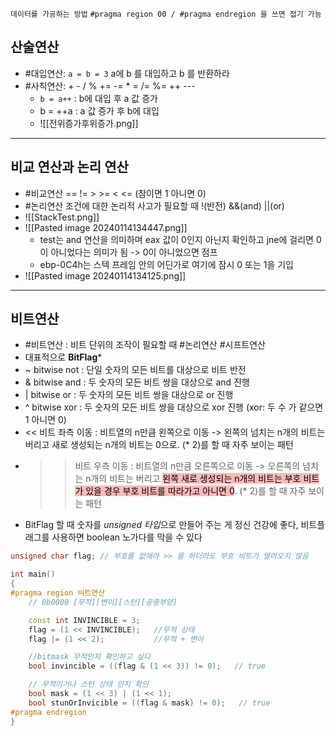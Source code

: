 `데이터를 가공하는 방법` `#pragma region 00 / #pragma endregion 을 쓰면 접기 가능`

## 산술연산
- #대입연산: `a = b = 3` a에 b 를 대입하고 b 를 반환하라
- #사칙연산:  +   -   /   %   +=   -=   * =   /=   %=   ++   --- 
    - `b = a++` : b에 대입 후 a 값 증가
    - b = ++a : a 값 증가 후 b에 대입
    - ![[전위증가후위증가.png]]

***

## 비교 연산과 논리 연산
- #비교연산  ==   !=   >   >=   <   <=   (참이면 1 아니면 0)
- #논리연산 조건에 대한 논리적 사고가 필요할 때     !(반전)   &&(and)   ||(or)
- ![[StackTest.png]] 
- ![[Pasted image 20240114134447.png]]
    - test는 and 연산을 의미하며 eax 값이 0인지 아닌지 확인하고 jne에 걸리면 0이 아니었다는 의미가 됨 -> 0이 아니었으면 점프
    - ebp-0C4h는 스텍 프레임 안의 어딘가로 여기에 잠시 0 또는 1을 기입
- ![[Pasted image 20240114134125.png]]

***

## 비트연산 
- #비트연산 : 비트 단위의 조작이 필요할 때 #논리연산 #시프트연산 
- 대표적으로 **BitFlag***
- ~ bitwise not : 단일 숫자의 모든 비트를 대상으로 비트 반전
- & bitwise and : 두 숫자의 모든 비트 쌍을 대상으로 and 진행
- | bitwise or : 두 숫자의 모든 비트 쌍을 대상으로 or 진행
- ^ bitwise xor : 두 숫자의 모든 비트 쌍을 대상으로 xor 진행 (xor: 두 수 가 같으면 1 아니면 0)
- << 비트 좌측 이동 : 비트열의 n만큼 왼쪽으로 이동 -> 왼쪽의 넘치는 n개의 비트는 버리고 새로 생성되는 n개의 비트는 0으로. (* 2)를 할 때 자주 보이는 패턴
- >> 비트 우측 이동 : 비트열의 n만큼 오른쪽으로 이동 -> 오른쪽의 넘치는 n개의 비트는 버리고 <mark style="background: #FF898996;">왼쪽 새로 생성되는 n개의 비트는 부호 비트가 있을 경우 부호 비트를 따라가고 아니면 0</mark>. (* 2)를 할 때 자주 보이는 패턴
- BitFlag 할 때 숫자를 *unsigned 타입*으로 만들어 주는 게 정신 건강에 좋다, 비트플래그를 사용하면 boolean 노가다를 막을 수 있다

```cpp
unsigned char flag;	// 부호를 없애야 >> 를 하더라도 부호 비트가 딸려오지 않음

int main()
{
#pragma region 비트연산
	// 0b0000 [무적][변이][스턴][공중부양]

	const int INVINCIBLE = 3;
	flag = (1 << INVINCIBLE);	//무적 상태
	flag |= (1 << 2);	        //무적 + 변이

	//bitmask 무적인지 확인하고 싶다
	bool invincible = ((flag & (1 << 3)) != 0);   // true

	// 무적이거나 스턴 상태 인지 확인
	bool mask = (1 << 3) | (1 << 1);
	bool stunOrInvicible = ((flag & mask) != 0);   // true
#pragma endregion
}

```